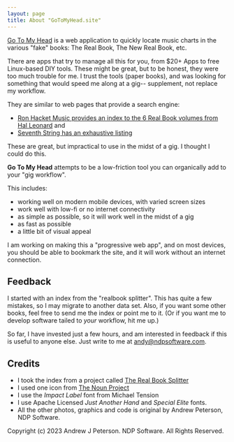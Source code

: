```yaml
---
layout: page
title: About "GoToMyHead.site"
---
```


[Go To My Head](gotomyhead.site) is a web application to quickly locate music charts in the various "fake" books: The Real Book, The New Real Book, etc. 

There are apps that try to manage all this for you, from $20+ Apps to free Linux-based DIY tools. These might be great, but to be honest, they were too much trouble for me. I trust the tools (paper books), and was looking for something that would speed me along at a gig-- supplement, not replace my workflow.

They are similar to web pages that provide a search engine:
- [Ron Hacket Music provides an index to the  6 Real Book volumes from Hal Leonard](https://ronhackettmusic.com/data/searchRB.php) and 
- [Seventh String has an exhaustive listing](https://www.seventhstring.com/fbindex.html)

These are great, but impractical to use in the midst of a gig. I thought I could do this.

**Go To My Head**  attempts to be a low-friction tool you can organically add to your "gig workflow".

This includes:

- working well on modern mobile devices, with varied screen sizes
- work well with low-fi or no internet connectivity
- as simple as possible, so it will work well in the midst of a gig 
- as fast as possible
- a little bit of visual appeal

I am working on making this a "progressive web app", and on most devices, you should be able to bookmark the site, and it will work without an internet connection.

## Feedback

I started with an index from the "realbook splitter". This has quite a few mistakes, so I may migrate to another data set. Also, if you want some other books, feel free to send me the index or point me to it. (Or if you want me to develop software tailed to _your_ workflow, hit me up.)

So far, I have invested just a few hours, and am interested in feedback 
if this is useful to anyone else. Just write to me at [andy@ndpsoftware.com](mailto:andy@ndpsoftware.com?subject=Go+to+my+head).


## Credits

- I took the index from a project called [The Real Book Splitter](https://git.zx2c4.com/realbook-splitter/tree/listing.txt)
- I used one icon from [The Noun Project](https://thenounproject.com/)
- I use the _Impact Label_ font from Michael Tension
- I use Apache Licensed _Just Another Hand_ and _Special Elite_ fonts.
- All the other photos, graphics and code is original by Andrew Peterson, NDP Software.

Copyright (c) 2023 Andrew J Peterson. NDP Software. All Rights Reserved.
